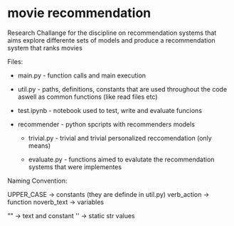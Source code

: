 # movie recommendation
 Research Challange for the discipline on recommendation systems that aims explore differente sets of models and produce a recommendation system that ranks movies



Files:

- main.py - function calls and main execution

- util.py - paths, definitions, constants that are used throughout the code aswell as common functions (like read files etc)

- test.ipynb - notebook used to test, write and evaluate funcions

- recommender - python spcripts with recommenders models
	- trivial.py - trivial and trivial personalized reccomendation (only means)

	- evaluate.py - functions aimed to evalutate the recommendation systems that were implementes


Naming Convention: 

UPPER_CASE -> constants (they are definde in util.py)
verb_action -> function
noverb_text -> variables

"" -> text and constant
'' -> static str values

